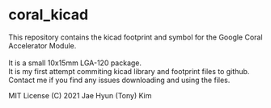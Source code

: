 # coral_kicad
This repository contains the kicad footprint and symbol for the Google Coral Accelerator Module.  
<br>It is a small 10x15mm LGA-120 package.
<br>It is my first attempt commiting kicad library and footprint files to github.  Contact me if you find any issues downloading and using the files.

MIT License
(C) 2021 Jae Hyun (Tony) Kim
